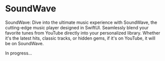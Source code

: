 # SoundWave
SoundWave: Dive into the ultimate music experience with SoundWave, the cutting-edge music player designed in SwiftUI. Seamlessly blend your favorite tunes from YouTube directly into your personalized library. Whether it's the latest hits, classic tracks, or hidden gems, if it's on YouTube, it will be on SoundWave.

In progress...

